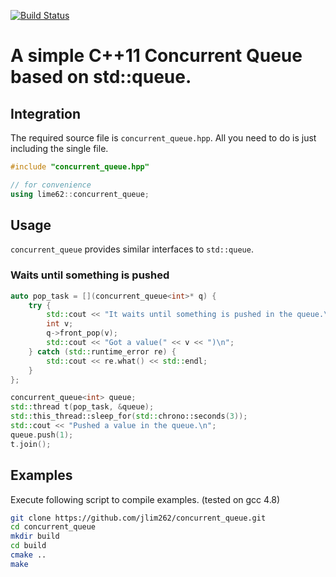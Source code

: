 [![Build Status](https://travis-ci.org/lime62/concurrent_queue.svg?branch=master)](https://travis-ci.org/lime62/concurrent_queue)

# A simple C++11 Concurrent Queue based on std::queue.

## Integration

The required source file is `concurrent_queue.hpp`. All you need to do is just including the single file. 
  
```cpp
#include "concurrent_queue.hpp"

// for convenience
using lime62::concurrent_queue;
```

## Usage

`concurrent_queue` provides similar interfaces to `std::queue`. 

### Waits until something is pushed 

```cpp
auto pop_task = [](concurrent_queue<int>* q) {
    try {
        std::cout << "It waits until something is pushed in the queue.\n";
        int v;
        q->front_pop(v);
        std::cout << "Got a value(" << v << ")\n";
    } catch (std::runtime_error re) {
        std::cout << re.what() << std::endl;
    }
};

concurrent_queue<int> queue;
std::thread t(pop_task, &queue);
std::this_thread::sleep_for(std::chrono::seconds(3));
std::cout << "Pushed a value in the queue.\n";
queue.push(1);
t.join();
```

## Examples

Execute following script to compile examples. (tested on gcc 4.8)

```bash
git clone https://github.com/jlim262/concurrent_queue.git
cd concurrent_queue
mkdir build
cd build 
cmake ..
make
```
